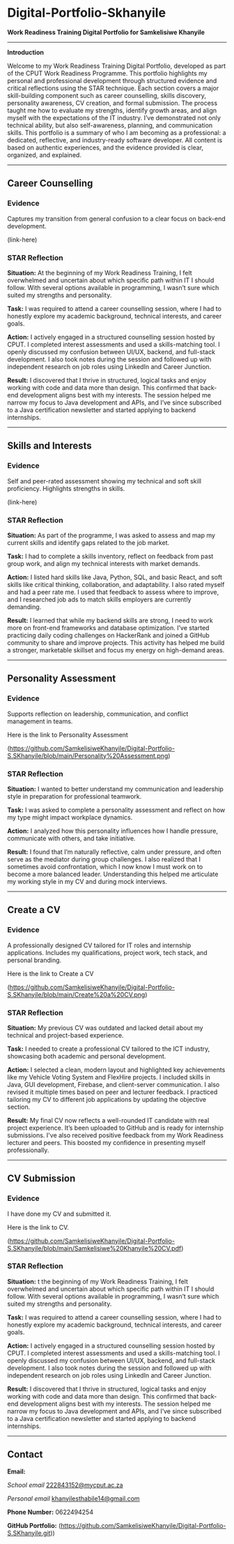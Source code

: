 # Digital-Portfolio-Skhanyile

**Work Readiness Training Digital Portfolio for Samkelisiwe Khanyile**

---

  **Introduction**

Welcome to my Work Readiness Training Digital Portfolio, developed as part of the CPUT Work Readiness Programme. This portfolio highlights my personal and professional development through structured evidence and critical reflections using the STAR technique. Each section covers a major skill-building component such as career counselling, skills discovery, personality awareness, CV creation, and formal submission.
The process taught me how to evaluate my strengths, identify growth areas, and align myself with the expectations of the IT industry.
I’ve demonstrated not only technical ability, but also self-awareness, planning, and communication skills. This portfolio is a summary of who I am becoming as a professional: a dedicated, reflective, and industry-ready software developer. All content is based on authentic experiences, and the evidence provided is clear, organized, and explained.

---


##  Career Counselling

###  Evidence

Captures my transition from general confusion to a clear focus on back-end development.

(link-here)

### STAR Reflection
**Situation:** At the beginning of my Work Readiness Training, I felt overwhelmed and uncertain about which specific path within IT I should follow. With several options available in programming, I wasn’t sure which suited my strengths and personality. 

**Task:** I was required to attend a career counselling session, where I had to honestly explore my academic background, technical interests, and career goals.  

**Action:** I actively engaged in a structured counselling session hosted by CPUT. I completed interest assessments and used a skills-matching tool. I openly discussed my confusion between UI/UX, backend, and full-stack development. I also took notes during the session and followed up with independent research on job roles using LinkedIn and Career Junction. 

**Result:** I discovered that I thrive in structured, logical tasks and enjoy working with code and data more than design. This confirmed that back-end development aligns best with my interests. The session helped me narrow my focus to Java development and APIs, and I’ve since subscribed to a Java certification newsletter and started applying to backend internships.


---

##  Skills and Interests

###  Evidence
Self and peer-rated assessment showing my technical and soft skill proficiency.
Highlights strengths in skills.

 (link-here)

### STAR Reflection
**Situation:** As part of the programme, I was asked to assess and map my current skills and identify gaps related to the job market.

**Task:** I had to complete a skills inventory, reflect on feedback from past group work, and align my technical interests with market demands. 

**Action:**  I listed hard skills like Java, Python, SQL, and basic React, and soft skills like critical thinking, collaboration, and adaptability. I also rated myself and had a peer rate me. I used that feedback to assess where to improve, and I researched job ads to match skills employers are currently demanding.

**Result:** I learned that while my backend skills are strong, I need to work more on front-end frameworks and database optimization. I’ve started practicing daily coding challenges on HackerRank and joined a GitHub community to share and improve projects. This activity has helped me build a stronger, marketable skillset and focus my energy on high-demand areas.

---

##  Personality Assessment

###  Evidence
Supports reflection on leadership, communication, and conflict management in teams.

Here is the link to Personality Assessment

(https://github.com/SamkelisiweKhanyile/Digital-Portfolio-S.SKhanyile/blob/main/Personality%20Assessment.png)

### STAR Reflection
**Situation:** I wanted to better understand my communication and leadership style in preparation for professional teamwork.

**Task:** I was asked to complete a personality assessment and reflect on how my type might impact workplace dynamics. 

**Action:**  I analyzed how this personality influences how I handle pressure, communicate with others, and take initiative. 

**Result:** I found that I’m naturally reflective, calm under pressure, and often serve as the mediator during group challenges. I also realized that I sometimes avoid confrontation, which I now know I must work on to become a more balanced leader. Understanding this helped me articulate my working style in my CV and during mock interviews.



---

##  Create a CV

###  Evidence
A professionally designed CV tailored for IT roles and internship applications.
Includes my qualifications, project work, tech stack, and personal branding.

Here is the link to Create a CV 

(https://github.com/SamkelisiweKhanyile/Digital-Portfolio-S.SKhanyile/blob/main/Create%20a%20CV.png)

### STAR Reflection
**Situation:** My previous CV was outdated and lacked detail about my technical and project-based experience. 

**Task:** I needed to create a professional CV tailored to the ICT industry, showcasing both academic and personal development.

**Action:** I selected a clean, modern layout and highlighted key achievements like my Vehicle Voting System and FlexHire projects. I included skills in Java, GUI development, Firebase, and client-server communication. I also revised it multiple times based on peer and lecturer feedback. I practiced tailoring my CV to different job applications by updating the objective section. 

**Result:** My final CV now reflects a well-rounded IT candidate with real project experience. It’s been uploaded to GitHub and is ready for internship submissions. I've also received positive feedback from my Work Readiness lecturer and peers. This boosted my confidence in presenting myself professionally.

---

##  CV Submission

###  Evidence
I have done my CV and submitted it.

Here is the link to CV.

(https://github.com/SamkelisiweKhanyile/Digital-Portfolio-S.SKhanyile/blob/main/Samkelisiwe%20Khanyile%20CV.pdf)

### STAR Reflection
**Situation:** t the beginning of my Work Readiness Training, I felt overwhelmed and uncertain about which specific path within IT I should follow. With several options available in programming, I wasn’t sure which suited my strengths and personality.  

**Task:** I was required to attend a career counselling session, where I had to honestly explore my academic background, technical interests, and career goals. 

**Action:**  I actively engaged in a structured counselling session hosted by CPUT. I completed interest assessments and used a skills-matching tool. I openly discussed my confusion between UI/UX, backend, and full-stack development. I also took notes during the session and followed up with independent research on job roles using LinkedIn and Career Junction. 

**Result:** I discovered that I thrive in structured, logical tasks and enjoy working with code and data more than design. This confirmed that back-end development aligns best with my interests. The session helped me narrow my focus to Java development and APIs, and I’ve since subscribed to a Java certification newsletter and started applying to backend internships.

---

##  Contact
**Email:** 

*School email* 222843152@mycput.ac.za

*Personal email* khanyilesthabile14@gmail.com

**Phone Number:** 0622494254 

**GitHub Portfolio:** (https://github.com/SamkelisiweKhanyile/Digital-Portfolio-S.SKhanyile.git))
